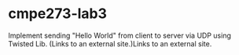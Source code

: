 # cmpe273-lab3
Implement sending "Hello World" from client to server via UDP using Twisted Lib. (Links to an external site.)Links to an external site.

